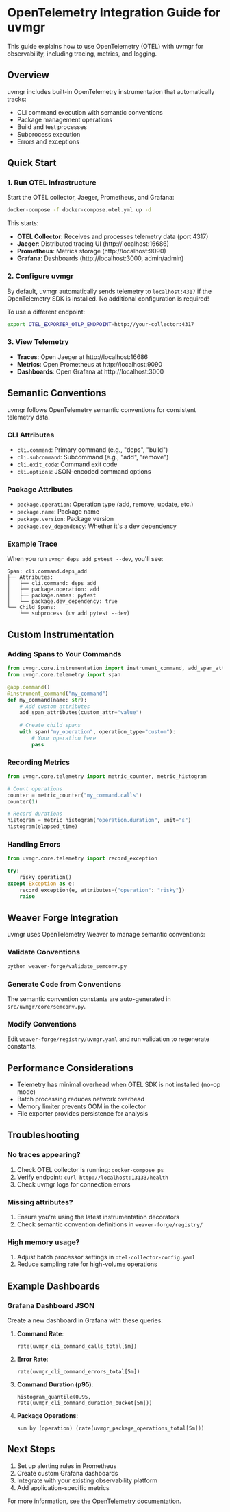 # OpenTelemetry Integration Guide for uvmgr

This guide explains how to use OpenTelemetry (OTEL) with uvmgr for observability, including tracing, metrics, and logging.

## Overview

uvmgr includes built-in OpenTelemetry instrumentation that automatically tracks:
- CLI command execution with semantic conventions
- Package management operations
- Build and test processes
- Subprocess execution
- Errors and exceptions

## Quick Start

### 1. Run OTEL Infrastructure

Start the OTEL collector, Jaeger, Prometheus, and Grafana:

```bash
docker-compose -f docker-compose.otel.yml up -d
```

This starts:
- **OTEL Collector**: Receives and processes telemetry data (port 4317)
- **Jaeger**: Distributed tracing UI (http://localhost:16686)
- **Prometheus**: Metrics storage (http://localhost:9090)
- **Grafana**: Dashboards (http://localhost:3000, admin/admin)

### 2. Configure uvmgr

By default, uvmgr automatically sends telemetry to `localhost:4317` if the OpenTelemetry SDK is installed. No additional configuration is required!

To use a different endpoint:
```bash
export OTEL_EXPORTER_OTLP_ENDPOINT=http://your-collector:4317
```

### 3. View Telemetry

- **Traces**: Open Jaeger at http://localhost:16686
- **Metrics**: Open Prometheus at http://localhost:9090
- **Dashboards**: Open Grafana at http://localhost:3000

## Semantic Conventions

uvmgr follows OpenTelemetry semantic conventions for consistent telemetry data.

### CLI Attributes
- `cli.command`: Primary command (e.g., "deps", "build")
- `cli.subcommand`: Subcommand (e.g., "add", "remove")
- `cli.exit_code`: Command exit code
- `cli.options`: JSON-encoded command options

### Package Attributes
- `package.operation`: Operation type (add, remove, update, etc.)
- `package.name`: Package name
- `package.version`: Package version
- `package.dev_dependency`: Whether it's a dev dependency

### Example Trace

When you run `uvmgr deps add pytest --dev`, you'll see:
```
Span: cli.command.deps_add
├── Attributes:
│   ├── cli.command: deps_add
│   ├── package.operation: add
│   ├── package.names: pytest
│   └── package.dev_dependency: true
└── Child Spans:
    └── subprocess (uv add pytest --dev)
```

## Custom Instrumentation

### Adding Spans to Your Commands

```python
from uvmgr.core.instrumentation import instrument_command, add_span_attributes
from uvmgr.core.telemetry import span

@app.command()
@instrument_command("my_command")
def my_command(name: str):
    # Add custom attributes
    add_span_attributes(custom_attr="value")
    
    # Create child spans
    with span("my_operation", operation_type="custom"):
        # Your operation here
        pass
```

### Recording Metrics

```python
from uvmgr.core.telemetry import metric_counter, metric_histogram

# Count operations
counter = metric_counter("my_command.calls")
counter(1)

# Record durations
histogram = metric_histogram("operation.duration", unit="s")
histogram(elapsed_time)
```

### Handling Errors

```python
from uvmgr.core.telemetry import record_exception

try:
    risky_operation()
except Exception as e:
    record_exception(e, attributes={"operation": "risky"})
    raise
```

## Weaver Forge Integration

uvmgr uses OpenTelemetry Weaver to manage semantic conventions:

### Validate Conventions
```bash
python weaver-forge/validate_semconv.py
```

### Generate Code from Conventions
The semantic convention constants are auto-generated in `src/uvmgr/core/semconv.py`.

### Modify Conventions
Edit `weaver-forge/registry/uvmgr.yaml` and run validation to regenerate constants.

## Performance Considerations

- Telemetry has minimal overhead when OTEL SDK is not installed (no-op mode)
- Batch processing reduces network overhead
- Memory limiter prevents OOM in the collector
- File exporter provides persistence for analysis

## Troubleshooting

### No traces appearing?
1. Check OTEL collector is running: `docker-compose ps`
2. Verify endpoint: `curl http://localhost:13133/health`
3. Check uvmgr logs for connection errors

### Missing attributes?
1. Ensure you're using the latest instrumentation decorators
2. Check semantic convention definitions in `weaver-forge/registry/`

### High memory usage?
1. Adjust batch processor settings in `otel-collector-config.yaml`
2. Reduce sampling rate for high-volume operations

## Example Dashboards

### Grafana Dashboard JSON
Create a new dashboard in Grafana with these queries:

1. **Command Rate**: 
   ```promql
   rate(uvmgr_cli_command_calls_total[5m])
   ```

2. **Error Rate**:
   ```promql
   rate(uvmgr_cli_command_errors_total[5m])
   ```

3. **Command Duration (p95)**:
   ```promql
   histogram_quantile(0.95, rate(uvmgr_cli_command_duration_bucket[5m]))
   ```

4. **Package Operations**:
   ```promql
   sum by (operation) (rate(uvmgr_package_operations_total[5m]))
   ```

## Next Steps

1. Set up alerting rules in Prometheus
2. Create custom Grafana dashboards
3. Integrate with your existing observability platform
4. Add application-specific metrics

For more information, see the [OpenTelemetry documentation](https://opentelemetry.io/docs/).